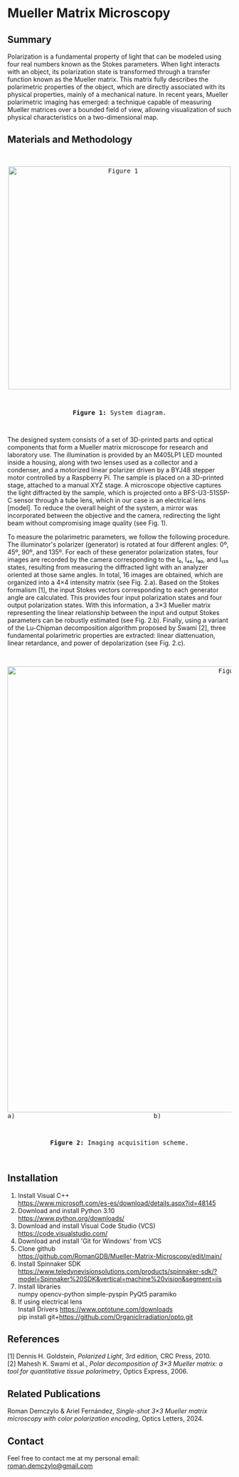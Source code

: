 # Mueller Matrix Microscopy

## Summary

Polarization is a fundamental property of light that can be modeled using four real numbers known as the Stokes parameters. When light interacts with an object, its polarization state is transformed through a transfer function known as the Mueller matrix. This matrix fully describes the polarimetric properties of the object, which are directly associated with its physical properties, mainly of a mechanical nature. In recent years, Mueller polarimetric imaging has emerged: a technique capable of measuring Mueller matrices over a bounded field of view, allowing visualization of such physical characteristics on a two-dimensional map.

## Materials and Methodology

<pre>
<p align="center">
<img src="https://github.com/user-attachments/assets/9980bfc1-0515-4bea-8e9e-1b88e3ccab17" alt="Figure 1" width="500"/>
</p>
<p align="center"><b>Figure 1:</b> System diagram.</p>
</pre>

The designed system consists of a set of 3D-printed parts and optical components that form a Mueller matrix microscope for research and laboratory use. The illumination is provided by an M405LP1 LED mounted inside a housing, along with two lenses used as a collector and a condenser, and a motorized linear polarizer driven by a BYJ48 stepper motor controlled by a Raspberry Pi. The sample is placed on a 3D-printed stage, attached to a manual XYZ stage. A microscope objective captures the light diffracted by the sample, which is projected onto a BFS-U3-51S5P-C sensor through a tube lens, which in our case is an electrical lens [model]. To reduce the overall height of the system, a mirror was incorporated between the objective and the camera, redirecting the light beam without compromising image quality (see Fig. 1).

To measure the polarimetric parameters, we follow the following procedure. The illuminator's polarizer (generator) is rotated at four different angles: 0º, 45º, 90º, and 135º. For each of these generator polarization states, four images are recorded by the camera corresponding to the I₀, I₄₅, I₉₀, and I₁₃₅ states, resulting from measuring the diffracted light with an analyzer oriented at those same angles. In total, 16 images are obtained, which are organized into a 4×4 intensity matrix (see Fig. 2.a). Based on the Stokes formalism [1], the input Stokes vectors corresponding to each generator angle are calculated. This provides four input polarization states and four output polarization states. With this information, a 3×3 Mueller matrix representing the linear relationship between the input and output Stokes parameters can be robustly estimated (see Fig. 2.b). Finally, using a variant of the Lu-Chipman decomposition algorithm proposed by Swami [2], three fundamental polarimetric properties are extracted: linear diattenuation, linear retardance, and  power of depolarization (see Fig. 2.c).

<pre>
<p align="center">
<img src="https://github.com/user-attachments/assets/c3d254d9-ee3a-4968-9531-9013a7df6b32" alt="Figure 2" width="1000"/>
a)                                     b)                                     c)
</p>  
<p align="center"><b>Figure 2:</b> Imaging acquisition scheme.</p>
</pre>

## Installation

1) Install Visual C++  
https://www.microsoft.com/es-es/download/details.aspx?id=48145  
3) Download and install Python 3.10  
https://www.python.org/downloads/  
5) Download and install Visual Code Studio (VCS)  
https://code.visualstudio.com/  
7) Download and install 'Git for Windows' from VCS  
8) Clone github  
https://github.com/RomanGDB/Mueller-Matrix-Microscopy/edit/main/  
10) Install Spinnaker SDK  
https://www.teledynevisionsolutions.com/products/spinnaker-sdk/?model=Spinnaker%20SDK&vertical=machine%20vision&segment=iis  
11) Install libraries  
numpy opencv-python simple-pyspin PyQt5 paramiko  
12) If using electrical lens  
Install Drivers https://www.optotune.com/downloads  
pip install git+https://github.com/OrganicIrradiation/opto.git  

## References

[1] Dennis H. Goldstein, *Polarized Light*, 3rd edition, CRC Press, 2010.  
[2] Mahesh K. Swami et al., *Polar decomposition of 3×3 Mueller matrix: a tool for quantitative tissue polarimetry*, Optics Express, 2006.

## Related Publications

Roman Demczylo & Ariel Fernández, *Single-shot 3×3 Mueller matrix microscopy with color polarization encoding*, Optics Letters, 2024.  

## Contact

Feel free to contact me at my personal email:  
roman.demczylo@gmail.com
